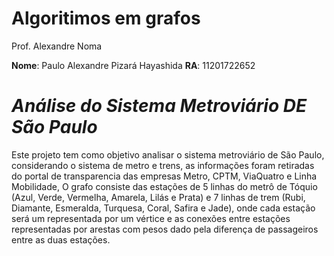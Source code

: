# **Algoritimos em grafos**
Prof. Alexandre Noma

**Nome**: Paulo Alexandre Pizará Hayashida
**RA**: 11201722652

 # ***Análise do Sistema Metroviário DE São Paulo***

 Este projeto tem como objetivo analisar o sistema metroviário de São Paulo, considerando o sistema de metro e trens, as informações foram retiradas do portal de transparencia das empresas Metro, CPTM, ViaQuatro e Linha Mobilidade,
O grafo consiste das estações de 5 linhas do metrô de Tóquio (Azul, Verde, Vermelha, Amarela, Lilás e Prata) e 7 linhas de trem (Rubi, Diamante, Esmeralda, Turquesa, Coral, Safira e Jade), onde cada estação será um representada por um vértice e as conexões entre estações representadas por arestas com pesos dado pela diferença de passageiros entre as duas estações.